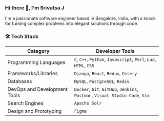 ### Hi there 👋, I'm Srivatsa J

I'm a passionate software engineer based in Bangalore, India, with a knack for turning complex problems into elegant solutions through code.

### 🛠️ Tech Stack

| Category                      | Developer Tools |
| ----------------------------- | --------------- |
| Programming Languages         | `C`, `C++`, `Python`, `Javascript`, `Perl`, `Lua`, `HTML`, `CSS` |
| Frameworks/Libraries          | `Django`, `React`, `Redux`, `Celery` |
| Databases                     | `MySQL`, `PostgreSQL`, `Redis` |
| DevOps and Development Tools  | `Docker`, `Git`, `GitHub`, `Jenkins`, `Postman`, `Visual Studio Code`, `Vim` |
| Search Engines                | `Apache Solr` |
| Design and Prototyping        | `Figma` |